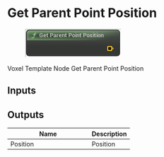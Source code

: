 # Get Parent Point Position

<div align="left" data-full-width="false">

<figure><img src="../../../.gitbook/assets/Get_Parent_Point_Position.png" alt=""><figcaption></figcaption></figure>

</div>

Voxel Template Node Get Parent Point Position

## Inputs

## Outputs

<table><thead><tr><th width="170">Name</th><th>Description</th></tr></thead><tbody><tr><td>Position</td><td>Position</td></tr></tbody></table>
